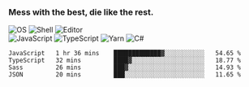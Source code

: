 ### Mess with the best, die like the rest.

![OS](https://img.shields.io/badge/-Arch-informational?style=flat&logo=arch-linux&logoColor=white&color=1793D1)
![Shell](https://img.shields.io/badge/-Zsh-informational?style=flat&logo=gnu-bash&logoColor=white&color=4EAA25)
![Editor](https://img.shields.io/badge/-Visual%20Studio%20Code-informational?style=flat&logo=visual-studio-code&logoColor=white&color=007ACC)\
![JavaScript](https://img.shields.io/badge/-JavaScript-informational?style=flat&logo=javascript&logoColor=white&color=F7DF1E)
![TypeScript](https://img.shields.io/badge/-TypeScript-informational?style=flat&logo=typescript&logoColor=white&color=007ACC)
![Yarn](https://img.shields.io/badge/-Yarn-informational?style=flat&logo=yarn&logoColor=white&color=2C8EBB)
![C#](https://img.shields.io/badge/-C%23-informational?style=flat&logo=.NET&logoColor=white&color=5C2D91)

<!--START_SECTION:waka-->
```text
JavaScript   1 hr 36 mins    █████████████▓░░░░░░░░░░░   54.65 % 
TypeScript   32 mins         ████▓░░░░░░░░░░░░░░░░░░░░   18.77 % 
Sass         26 mins         ███▓░░░░░░░░░░░░░░░░░░░░░   14.93 % 
JSON         20 mins         ███░░░░░░░░░░░░░░░░░░░░░░   11.65 % 
```
<!--END_SECTION:waka-->
